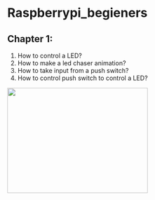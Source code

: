 # Raspberrypi_begieners

## Chapter 1:
1. How to control a LED?
2. How to make a led chaser animation?
3. How to take input from a push switch?
4. How to control push switch to control a LED?
<img src="https://github.com/deepayannandy/Raspberrypi_begieners/blob/master/outputs/2led_animation.gif" width="320" height="240" /> 
<a href="https://github.com/deepayannandy/Raspberrypi_begieners/blob/master/outputs/2led_animation.gif" width="320" height="240" /> </a>
